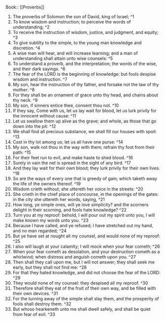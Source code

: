  Book:: [[Proverbs]]
 1. The proverbs of Solomon the son of David, king of Israel; ^1
 2. To know wisdom and instruction; to perceive the words of understanding; ^2
 3. To receive the instruction of wisdom, justice, and judgment, and equity; ^3
 4. To give subtilty to the simple, to the young man knowledge and discretion. ^4
 5. A wise man will hear, and will increase learning; and a man of understanding shall attain unto wise counsels: ^5
 6. To understand a proverb, and the interpretation; the words of the wise, and their dark sayings. ^6
 7. The fear of the LORD is the beginning of knowledge: but fools despise wisdom and instruction. ^7
 8. My son, hear the instruction of thy father, and forsake not the law of thy mother: ^8
 9. For they shall be an ornament of grace unto thy head, and chains about thy neck. ^9
 10. My son, if sinners entice thee, consent thou not. ^10
 11. If they say, Come with us, let us lay wait for blood, let us lurk privily for the innocent without cause: ^11
 12. Let us swallow them up alive as the grave; and whole, as those that go down into the pit: ^12
 13. We shall find all precious substance, we shall fill our houses with spoil: ^13
 14. Cast in thy lot among us; let us all have one purse: ^14
 15. My son, walk not thou in the way with them; refrain thy foot from their path: ^15
 16. For their feet run to evil, and make haste to shed blood. ^16
 17. Surely in vain the net is spread in the sight of any bird. ^17
 18. And they lay wait for their own blood; they lurk privily for their own lives. ^18
 19. So are the ways of every one that is greedy of gain; which taketh away the life of the owners thereof. ^19
 20. Wisdom crieth without; she uttereth her voice in the streets: ^20
 21. She crieth in the chief place of concourse, in the openings of the gates: in the city she uttereth her words, saying, ^21
 22. How long, ye simple ones, will ye love simplicity? and the scorners delight in their scorning, and fools hate knowledge? ^22
 23. Turn you at my reproof: behold, I will pour out my spirit unto you, I will make known my words unto you. ^23
 24. Because I have called, and ye refused; I have stretched out my hand, and no man regarded; ^24
 25. But ye have set at nought all my counsel, and would none of my reproof: ^25
 26. I also will laugh at your calamity; I will mock when your fear cometh; ^26
 27. When your fear cometh as desolation, and your destruction cometh as a whirlwind; when distress and anguish cometh upon you. ^27
 28. Then shall they call upon me, but I will not answer; they shall seek me early, but they shall not find me: ^28
 29. For that they hated knowledge, and did not choose the fear of the LORD: ^29
 30. They would none of my counsel: they despised all my reproof. ^30
 31. Therefore shall they eat of the fruit of their own way, and be filled with their own devices. ^31
 32. For the turning away of the simple shall slay them, and the prosperity of fools shall destroy them. ^32
 33. But whoso hearkeneth unto me shall dwell safely, and shall be quiet from fear of evil. ^33
